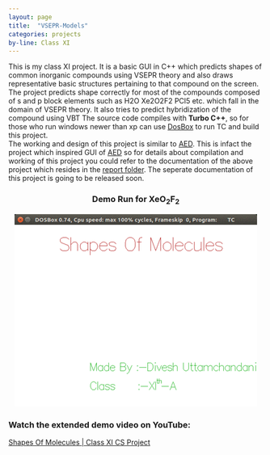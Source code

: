 ```yaml
---
layout: page
title:  "VSEPR-Models"
categories: projects
by-line: Class XI
---
```


This is my class XI project.
It is a basic GUI in C++ which predicts shapes of common inorganic compounds using VSEPR theory and also draws representative basic structures pertaining to that compound on the screen. 
The project predicts shape correctly for most of the compounds composed of s and p block elements such as H2O Xe2O2F2 PCl5 etc. which fall in the domain of VSEPR theory. It also tries to predict hybridization of the compound using VBT
The source code compiles with **Turbo C++**, so for those who run windows newer than xp can use [DosBox](http://www.dosbox.com/) to run TC and build this project.  
The working and design of this project is similar to [AED](https://github.com/diveshuttam/AED). This is infact the project which inspired GUI of [AED](https://github.com/diveshuttam/AED) so for details about compilation and working of this project you could refer to the documentation of the above project which resides in the [report folder](https://github.com/diveshuttam/AED/tree/master/REPORT). The seperate documentation of this project is going to be released soon.  
<h3 align="center">
Demo Run for XeO<sub>2</sub>F<sub>2</sub>  
</h3>
<p align="center">
  <img src="/assets/demo.gif">
</p>
  
  

### Watch the extended demo video on YouTube:  
[Shapes Of Molecules | Class XI CS Project](https://youtu.be/QjlbObuqWrU)
